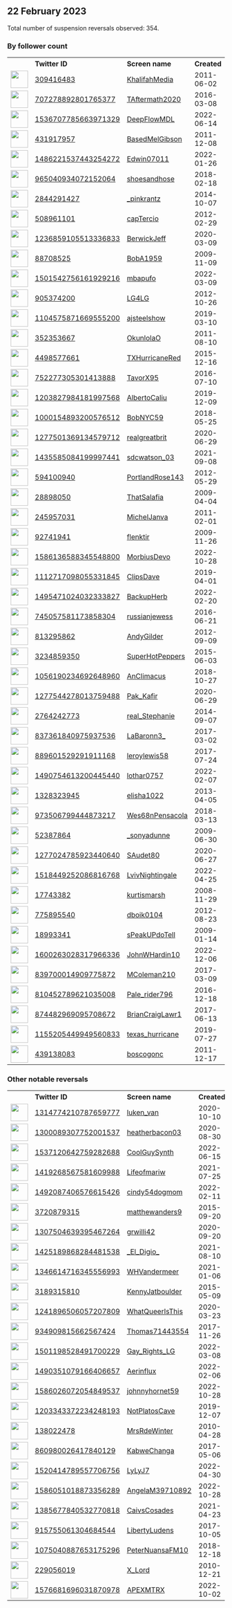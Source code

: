
## 22 February 2023
Total number of suspension reversals observed: 354.

### By follower count
<table><tr><th></th><th align="left">Twitter ID</th><th align="left">Screen name</th>
<th align="left">Created</th><th align="left">Status</th><th align="left">Suspended</th><th align="left">Followers</th>
<tr><td><a href="https://pbs.twimg.com/profile_images/1627892446356185088/pWZQqoQJ_normal.jpg"><img src="https://pbs.twimg.com/profile_images/1627892446356185088/pWZQqoQJ_normal.jpg" width="40px" height="40px" align="center"/></a></td><td><a href="https://twitter.com/intent/user?user_id=309416483">309416483</a></td><td><a href="https://twitter.com/KhalifahMedia">KhalifahMedia</a></td><td>2011-06-02</td><td align="center"></td><td>2023-02-04</td><td>175973</td></tr>
<tr><td><a href="https://pbs.twimg.com/profile_images/1266596568464945152/DkOOgIOI_normal.jpg"><img src="https://pbs.twimg.com/profile_images/1266596568464945152/DkOOgIOI_normal.jpg" width="40px" height="40px" align="center"/></a></td><td><a href="https://twitter.com/intent/user?user_id=707278892801765377">707278892801765377</a></td><td><a href="https://twitter.com/TAftermath2020">TAftermath2020</a></td><td>2016-03-08</td><td align="center"></td><td></td><td>65879</td></tr>
<tr><td><a href="https://pbs.twimg.com/profile_images/1536708731152453632/sPSox2CY_normal.jpg"><img src="https://pbs.twimg.com/profile_images/1536708731152453632/sPSox2CY_normal.jpg" width="40px" height="40px" align="center"/></a></td><td><a href="https://twitter.com/intent/user?user_id=1536707785663971329">1536707785663971329</a></td><td><a href="https://twitter.com/DeepFlowMDL">DeepFlowMDL</a></td><td>2022-06-14</td><td align="center"></td><td>2022-07-18</td><td>46692</td></tr>
<tr><td><a href="https://pbs.twimg.com/profile_images/829539959958884352/sOwMwTP0_normal.jpg"><img src="https://pbs.twimg.com/profile_images/829539959958884352/sOwMwTP0_normal.jpg" width="40px" height="40px" align="center"/></a></td><td><a href="https://twitter.com/intent/user?user_id=431917957">431917957</a></td><td><a href="https://twitter.com/BasedMelGibson">BasedMelGibson</a></td><td>2011-12-08</td><td align="center"></td><td></td><td>36516</td></tr>
<tr><td><a href="https://pbs.twimg.com/profile_images/1576831735534346241/GSsdR9BI_normal.jpg"><img src="https://pbs.twimg.com/profile_images/1576831735534346241/GSsdR9BI_normal.jpg" width="40px" height="40px" align="center"/></a></td><td><a href="https://twitter.com/intent/user?user_id=1486221537443254272">1486221537443254272</a></td><td><a href="https://twitter.com/Edwin07011">Edwin07011</a></td><td>2022-01-26</td><td align="center">🚫</td><td>2023-02-15</td><td>31657</td></tr>
<tr><td><a href="https://pbs.twimg.com/profile_images/1521162267475144705/H_b8-tV3_normal.jpg"><img src="https://pbs.twimg.com/profile_images/1521162267475144705/H_b8-tV3_normal.jpg" width="40px" height="40px" align="center"/></a></td><td><a href="https://twitter.com/intent/user?user_id=965040934072152064">965040934072152064</a></td><td><a href="https://twitter.com/shoesandhose">shoesandhose</a></td><td>2018-02-18</td><td align="center"></td><td>2022-12-15</td><td>29635</td></tr>
<tr><td><a href="https://pbs.twimg.com/profile_images/1627251404774735872/_Xa6Wa8f_normal.jpg"><img src="https://pbs.twimg.com/profile_images/1627251404774735872/_Xa6Wa8f_normal.jpg" width="40px" height="40px" align="center"/></a></td><td><a href="https://twitter.com/intent/user?user_id=2844291427">2844291427</a></td><td><a href="https://twitter.com/_pinkrantz">_pinkrantz</a></td><td>2014-10-07</td><td align="center"></td><td></td><td>28280</td></tr>
<tr><td><a href="https://pbs.twimg.com/profile_images/1638807863316340736/4WoNI4rG_normal.jpg"><img src="https://pbs.twimg.com/profile_images/1638807863316340736/4WoNI4rG_normal.jpg" width="40px" height="40px" align="center"/></a></td><td><a href="https://twitter.com/intent/user?user_id=508961101">508961101</a></td><td><a href="https://twitter.com/capTercio">capTercio</a></td><td>2012-02-29</td><td align="center"></td><td></td><td>27804</td></tr>
<tr><td><a href="https://pbs.twimg.com/profile_images/1630278854458892288/JSSLWWK8_normal.jpg"><img src="https://pbs.twimg.com/profile_images/1630278854458892288/JSSLWWK8_normal.jpg" width="40px" height="40px" align="center"/></a></td><td><a href="https://twitter.com/intent/user?user_id=1236859105513336833">1236859105513336833</a></td><td><a href="https://twitter.com/BerwickJeff">BerwickJeff</a></td><td>2020-03-09</td><td align="center"></td><td></td><td>26083</td></tr>
<tr><td><a href="https://pbs.twimg.com/profile_images/1269973233035554819/r3WuEyw0_normal.jpg"><img src="https://pbs.twimg.com/profile_images/1269973233035554819/r3WuEyw0_normal.jpg" width="40px" height="40px" align="center"/></a></td><td><a href="https://twitter.com/intent/user?user_id=88708525">88708525</a></td><td><a href="https://twitter.com/BobA1959">BobA1959</a></td><td>2009-11-09</td><td align="center"></td><td></td><td>26063</td></tr>
<tr><td><a href="https://pbs.twimg.com/profile_images/1528025223412465664/mTtvtOcx_normal.jpg"><img src="https://pbs.twimg.com/profile_images/1528025223412465664/mTtvtOcx_normal.jpg" width="40px" height="40px" align="center"/></a></td><td><a href="https://twitter.com/intent/user?user_id=1501542756161929216">1501542756161929216</a></td><td><a href="https://twitter.com/mbapufo">mbapufo</a></td><td>2022-03-09</td><td align="center">🔒</td><td>2022-08-21</td><td>21160</td></tr>
<tr><td><a href="https://pbs.twimg.com/profile_images/1212928554544951297/EN_xBrC1_normal.jpg"><img src="https://pbs.twimg.com/profile_images/1212928554544951297/EN_xBrC1_normal.jpg" width="40px" height="40px" align="center"/></a></td><td><a href="https://twitter.com/intent/user?user_id=905374200">905374200</a></td><td><a href="https://twitter.com/LG4LG">LG4LG</a></td><td>2012-10-26</td><td align="center"></td><td></td><td>20606</td></tr>
<tr><td><a href="https://pbs.twimg.com/profile_images/1112923172238585856/j7AOqJ3o_normal.png"><img src="https://pbs.twimg.com/profile_images/1112923172238585856/j7AOqJ3o_normal.png" width="40px" height="40px" align="center"/></a></td><td><a href="https://twitter.com/intent/user?user_id=1104575871669555200">1104575871669555200</a></td><td><a href="https://twitter.com/ajsteelshow">ajsteelshow</a></td><td>2019-03-10</td><td align="center"></td><td>2022-11-30</td><td>18260</td></tr>
<tr><td><a href="https://pbs.twimg.com/profile_images/1384910578733420551/JBThRbA6_normal.jpg"><img src="https://pbs.twimg.com/profile_images/1384910578733420551/JBThRbA6_normal.jpg" width="40px" height="40px" align="center"/></a></td><td><a href="https://twitter.com/intent/user?user_id=352353667">352353667</a></td><td><a href="https://twitter.com/OkunlolaO">OkunlolaO</a></td><td>2011-08-10</td><td align="center"></td><td>2023-01-06</td><td>17854</td></tr>
<tr><td><a href="https://pbs.twimg.com/profile_images/1655394784079380488/BRRyLvBd_normal.jpg"><img src="https://pbs.twimg.com/profile_images/1655394784079380488/BRRyLvBd_normal.jpg" width="40px" height="40px" align="center"/></a></td><td><a href="https://twitter.com/intent/user?user_id=4498577661">4498577661</a></td><td><a href="https://twitter.com/TXHurricaneRed">TXHurricaneRed</a></td><td>2015-12-16</td><td align="center"></td><td></td><td>15106</td></tr>
<tr><td><a href="https://pbs.twimg.com/profile_images/1653804498865868801/CdZjp1Jm_normal.jpg"><img src="https://pbs.twimg.com/profile_images/1653804498865868801/CdZjp1Jm_normal.jpg" width="40px" height="40px" align="center"/></a></td><td><a href="https://twitter.com/intent/user?user_id=752277305301413888">752277305301413888</a></td><td><a href="https://twitter.com/TavorX95">TavorX95</a></td><td>2016-07-10</td><td align="center"></td><td></td><td>15098</td></tr>
<tr><td><a href="https://pbs.twimg.com/profile_images/1376434714773499904/J68W2z7v_normal.jpg"><img src="https://pbs.twimg.com/profile_images/1376434714773499904/J68W2z7v_normal.jpg" width="40px" height="40px" align="center"/></a></td><td><a href="https://twitter.com/intent/user?user_id=1203827984181997568">1203827984181997568</a></td><td><a href="https://twitter.com/AlbertoCaliu">AlbertoCaliu</a></td><td>2019-12-09</td><td align="center"></td><td></td><td>14909</td></tr>
<tr><td><a href="https://pbs.twimg.com/profile_images/1533820748963397632/tdl8rQSg_normal.jpg"><img src="https://pbs.twimg.com/profile_images/1533820748963397632/tdl8rQSg_normal.jpg" width="40px" height="40px" align="center"/></a></td><td><a href="https://twitter.com/intent/user?user_id=1000154893200576512">1000154893200576512</a></td><td><a href="https://twitter.com/BobNYC59">BobNYC59</a></td><td>2018-05-25</td><td align="center"></td><td>2022-06-29</td><td>13399</td></tr>
<tr><td><a href="https://pbs.twimg.com/profile_images/1440353502287392772/VY47ZSwd_normal.jpg"><img src="https://pbs.twimg.com/profile_images/1440353502287392772/VY47ZSwd_normal.jpg" width="40px" height="40px" align="center"/></a></td><td><a href="https://twitter.com/intent/user?user_id=1277501369134579712">1277501369134579712</a></td><td><a href="https://twitter.com/realgreatbrit">realgreatbrit</a></td><td>2020-06-29</td><td align="center"></td><td>2022-09-02</td><td>13393</td></tr>
<tr><td><a href="https://pbs.twimg.com/profile_images/1585318030363574281/QbSyyNGO_normal.jpg"><img src="https://pbs.twimg.com/profile_images/1585318030363574281/QbSyyNGO_normal.jpg" width="40px" height="40px" align="center"/></a></td><td><a href="https://twitter.com/intent/user?user_id=1435585084199997441">1435585084199997441</a></td><td><a href="https://twitter.com/sdcwatson_03">sdcwatson_03</a></td><td>2021-09-08</td><td align="center">🚫</td><td>2022-10-28</td><td>13104</td></tr>
<tr><td><a href="https://pbs.twimg.com/profile_images/765622977635291136/xurww59D_normal.jpg"><img src="https://pbs.twimg.com/profile_images/765622977635291136/xurww59D_normal.jpg" width="40px" height="40px" align="center"/></a></td><td><a href="https://twitter.com/intent/user?user_id=594100940">594100940</a></td><td><a href="https://twitter.com/PortlandRose143">PortlandRose143</a></td><td>2012-05-29</td><td align="center"></td><td>2022-08-07</td><td>12671</td></tr>
<tr><td><a href="https://pbs.twimg.com/profile_images/1466046423733047310/y2DhSHn1_normal.jpg"><img src="https://pbs.twimg.com/profile_images/1466046423733047310/y2DhSHn1_normal.jpg" width="40px" height="40px" align="center"/></a></td><td><a href="https://twitter.com/intent/user?user_id=28898050">28898050</a></td><td><a href="https://twitter.com/ThatSalafia">ThatSalafia</a></td><td>2009-04-04</td><td align="center"></td><td>2022-03-27</td><td>11466</td></tr>
<tr><td><a href="https://pbs.twimg.com/profile_images/914038388210257922/GHB7rfox_normal.jpg"><img src="https://pbs.twimg.com/profile_images/914038388210257922/GHB7rfox_normal.jpg" width="40px" height="40px" align="center"/></a></td><td><a href="https://twitter.com/intent/user?user_id=245957031">245957031</a></td><td><a href="https://twitter.com/MichelJanva">MichelJanva</a></td><td>2011-02-01</td><td align="center"></td><td></td><td>11111</td></tr>
<tr><td><a href="https://pbs.twimg.com/profile_images/1469065842080026628/i3aCVLd5_normal.jpg"><img src="https://pbs.twimg.com/profile_images/1469065842080026628/i3aCVLd5_normal.jpg" width="40px" height="40px" align="center"/></a></td><td><a href="https://twitter.com/intent/user?user_id=92741941">92741941</a></td><td><a href="https://twitter.com/flenktir">flenktir</a></td><td>2009-11-26</td><td align="center"></td><td>2022-08-17</td><td>10395</td></tr>
<tr><td><a href="https://pbs.twimg.com/profile_images/1586760580890771456/VRj5PUNw_normal.jpg"><img src="https://pbs.twimg.com/profile_images/1586760580890771456/VRj5PUNw_normal.jpg" width="40px" height="40px" align="center"/></a></td><td><a href="https://twitter.com/intent/user?user_id=1586136588345548800">1586136588345548800</a></td><td><a href="https://twitter.com/MorbiusDevo">MorbiusDevo</a></td><td>2022-10-28</td><td align="center"></td><td>2022-12-24</td><td>9068</td></tr>
<tr><td><a href="https://pbs.twimg.com/profile_images/1112717349508005889/bBEh3dlG_normal.jpg"><img src="https://pbs.twimg.com/profile_images/1112717349508005889/bBEh3dlG_normal.jpg" width="40px" height="40px" align="center"/></a></td><td><a href="https://twitter.com/intent/user?user_id=1112717098055331845">1112717098055331845</a></td><td><a href="https://twitter.com/ClipsDave">ClipsDave</a></td><td>2019-04-01</td><td align="center"></td><td></td><td>8728</td></tr>
<tr><td><a href="https://pbs.twimg.com/profile_images/1660015374761447425/4Pe8h7Is_normal.jpg"><img src="https://pbs.twimg.com/profile_images/1660015374761447425/4Pe8h7Is_normal.jpg" width="40px" height="40px" align="center"/></a></td><td><a href="https://twitter.com/intent/user?user_id=1495471024032333827">1495471024032333827</a></td><td><a href="https://twitter.com/BackupHerb">BackupHerb</a></td><td>2022-02-20</td><td align="center"></td><td>2022-11-04</td><td>8043</td></tr>
<tr><td><a href="https://pbs.twimg.com/profile_images/1640533739565449216/l4KX4qjw_normal.jpg"><img src="https://pbs.twimg.com/profile_images/1640533739565449216/l4KX4qjw_normal.jpg" width="40px" height="40px" align="center"/></a></td><td><a href="https://twitter.com/intent/user?user_id=745057581173858304">745057581173858304</a></td><td><a href="https://twitter.com/russianjewess">russianjewess</a></td><td>2016-06-21</td><td align="center"></td><td>2023-02-16</td><td>7315</td></tr>
<tr><td><a href="https://pbs.twimg.com/profile_images/1197010123857764352/cW14nOg9_normal.jpg"><img src="https://pbs.twimg.com/profile_images/1197010123857764352/cW14nOg9_normal.jpg" width="40px" height="40px" align="center"/></a></td><td><a href="https://twitter.com/intent/user?user_id=813295862">813295862</a></td><td><a href="https://twitter.com/AndyGilder">AndyGilder</a></td><td>2012-09-09</td><td align="center"></td><td></td><td>6711</td></tr>
<tr><td><a href="https://pbs.twimg.com/profile_images/1661310057911582720/8oj-33UM_normal.jpg"><img src="https://pbs.twimg.com/profile_images/1661310057911582720/8oj-33UM_normal.jpg" width="40px" height="40px" align="center"/></a></td><td><a href="https://twitter.com/intent/user?user_id=3234859350">3234859350</a></td><td><a href="https://twitter.com/SuperHotPeppers">SuperHotPeppers</a></td><td>2015-06-03</td><td align="center"></td><td>2022-11-27</td><td>6173</td></tr>
<tr><td><a href="https://pbs.twimg.com/profile_images/1474580582550151176/nin1xykK_normal.jpg"><img src="https://pbs.twimg.com/profile_images/1474580582550151176/nin1xykK_normal.jpg" width="40px" height="40px" align="center"/></a></td><td><a href="https://twitter.com/intent/user?user_id=1056190234692648960">1056190234692648960</a></td><td><a href="https://twitter.com/AnClimacus">AnClimacus</a></td><td>2018-10-27</td><td align="center"></td><td>2022-03-16</td><td>5926</td></tr>
<tr><td><a href="https://pbs.twimg.com/profile_images/1460731601655062531/QLPWwfKe_normal.jpg"><img src="https://pbs.twimg.com/profile_images/1460731601655062531/QLPWwfKe_normal.jpg" width="40px" height="40px" align="center"/></a></td><td><a href="https://twitter.com/intent/user?user_id=1277544278013759488">1277544278013759488</a></td><td><a href="https://twitter.com/Pak_Kafir">Pak_Kafir</a></td><td>2020-06-29</td><td align="center"></td><td>2022-10-12</td><td>5774</td></tr>
<tr><td><a href="https://pbs.twimg.com/profile_images/1351026125338800129/WuLvM3-b_normal.jpg"><img src="https://pbs.twimg.com/profile_images/1351026125338800129/WuLvM3-b_normal.jpg" width="40px" height="40px" align="center"/></a></td><td><a href="https://twitter.com/intent/user?user_id=2764242773">2764242773</a></td><td><a href="https://twitter.com/real_Stephanie">real_Stephanie</a></td><td>2014-09-07</td><td align="center"></td><td>2022-07-14</td><td>5497</td></tr>
<tr><td><a href="https://pbs.twimg.com/profile_images/1661403813813600258/96gx7dav_normal.jpg"><img src="https://pbs.twimg.com/profile_images/1661403813813600258/96gx7dav_normal.jpg" width="40px" height="40px" align="center"/></a></td><td><a href="https://twitter.com/intent/user?user_id=837361840975937536">837361840975937536</a></td><td><a href="https://twitter.com/LaBaronn3_">LaBaronn3_</a></td><td>2017-03-02</td><td align="center"></td><td></td><td>5401</td></tr>
<tr><td><a href="https://pbs.twimg.com/profile_images/1638180770496782338/sAiX1vxw_normal.jpg"><img src="https://pbs.twimg.com/profile_images/1638180770496782338/sAiX1vxw_normal.jpg" width="40px" height="40px" align="center"/></a></td><td><a href="https://twitter.com/intent/user?user_id=889601529291911168">889601529291911168</a></td><td><a href="https://twitter.com/leroylewis58">leroylewis58</a></td><td>2017-07-24</td><td align="center"></td><td></td><td>5339</td></tr>
<tr><td><a href="https://pbs.twimg.com/profile_images/1625565409477857303/9D5S6OaD_normal.jpg"><img src="https://pbs.twimg.com/profile_images/1625565409477857303/9D5S6OaD_normal.jpg" width="40px" height="40px" align="center"/></a></td><td><a href="https://twitter.com/intent/user?user_id=1490754613200445440">1490754613200445440</a></td><td><a href="https://twitter.com/lothar0757">lothar0757</a></td><td>2022-02-07</td><td align="center"></td><td>2022-12-29</td><td>4852</td></tr>
<tr><td><a href="https://pbs.twimg.com/profile_images/1465544603440877568/k-RvCNmQ_normal.jpg"><img src="https://pbs.twimg.com/profile_images/1465544603440877568/k-RvCNmQ_normal.jpg" width="40px" height="40px" align="center"/></a></td><td><a href="https://twitter.com/intent/user?user_id=1328323945">1328323945</a></td><td><a href="https://twitter.com/elisha1022">elisha1022</a></td><td>2013-04-05</td><td align="center"></td><td>2022-07-07</td><td>4562</td></tr>
<tr><td><a href="https://pbs.twimg.com/profile_images/1269413063582760962/TV2XCeBN_normal.jpg"><img src="https://pbs.twimg.com/profile_images/1269413063582760962/TV2XCeBN_normal.jpg" width="40px" height="40px" align="center"/></a></td><td><a href="https://twitter.com/intent/user?user_id=973506799444873217">973506799444873217</a></td><td><a href="https://twitter.com/Wes68nPensacola">Wes68nPensacola</a></td><td>2018-03-13</td><td align="center"></td><td></td><td>4273</td></tr>
<tr><td><a href="https://pbs.twimg.com/profile_images/1524580558898176001/ITefF3zt_normal.jpg"><img src="https://pbs.twimg.com/profile_images/1524580558898176001/ITefF3zt_normal.jpg" width="40px" height="40px" align="center"/></a></td><td><a href="https://twitter.com/intent/user?user_id=52387864">52387864</a></td><td><a href="https://twitter.com/_sonyadunne">_sonyadunne</a></td><td>2009-06-30</td><td align="center"></td><td>2022-07-29</td><td>4112</td></tr>
<tr><td><a href="https://pbs.twimg.com/profile_images/1657665702248198146/rFpq2Wtb_normal.jpg"><img src="https://pbs.twimg.com/profile_images/1657665702248198146/rFpq2Wtb_normal.jpg" width="40px" height="40px" align="center"/></a></td><td><a href="https://twitter.com/intent/user?user_id=1277024785923440640">1277024785923440640</a></td><td><a href="https://twitter.com/SAudet80">SAudet80</a></td><td>2020-06-27</td><td align="center"></td><td>2022-11-11</td><td>4005</td></tr>
<tr><td><a href="https://pbs.twimg.com/profile_images/1654749106445623298/QrqqWl2g_normal.png"><img src="https://pbs.twimg.com/profile_images/1654749106445623298/QrqqWl2g_normal.png" width="40px" height="40px" align="center"/></a></td><td><a href="https://twitter.com/intent/user?user_id=1518449252086816768">1518449252086816768</a></td><td><a href="https://twitter.com/LvivNightingale">LvivNightingale</a></td><td>2022-04-25</td><td align="center"></td><td>2022-07-27</td><td>3985</td></tr>
<tr><td><a href="https://pbs.twimg.com/profile_images/798585010139856897/-Ag7awoU_normal.jpg"><img src="https://pbs.twimg.com/profile_images/798585010139856897/-Ag7awoU_normal.jpg" width="40px" height="40px" align="center"/></a></td><td><a href="https://twitter.com/intent/user?user_id=17743382">17743382</a></td><td><a href="https://twitter.com/kurtismarsh">kurtismarsh</a></td><td>2008-11-29</td><td align="center"></td><td></td><td>3921</td></tr>
<tr><td><a href="https://pbs.twimg.com/profile_images/747964128124411904/FPuSoI-v_normal.jpg"><img src="https://pbs.twimg.com/profile_images/747964128124411904/FPuSoI-v_normal.jpg" width="40px" height="40px" align="center"/></a></td><td><a href="https://twitter.com/intent/user?user_id=775895540">775895540</a></td><td><a href="https://twitter.com/dboik0104">dboik0104</a></td><td>2012-08-23</td><td align="center"></td><td>2022-05-08</td><td>3907</td></tr>
<tr><td><a href="https://pbs.twimg.com/profile_images/1527871639353974785/zH7McHco_normal.jpg"><img src="https://pbs.twimg.com/profile_images/1527871639353974785/zH7McHco_normal.jpg" width="40px" height="40px" align="center"/></a></td><td><a href="https://twitter.com/intent/user?user_id=18993341">18993341</a></td><td><a href="https://twitter.com/sPeakUPdoTell">sPeakUPdoTell</a></td><td>2009-01-14</td><td align="center">👋</td><td>2022-06-20</td><td>3798</td></tr>
<tr><td><a href="https://pbs.twimg.com/profile_images/1610071546340724737/3Aib_PMD_normal.jpg"><img src="https://pbs.twimg.com/profile_images/1610071546340724737/3Aib_PMD_normal.jpg" width="40px" height="40px" align="center"/></a></td><td><a href="https://twitter.com/intent/user?user_id=1600263028317966336">1600263028317966336</a></td><td><a href="https://twitter.com/JohnWHardin10">JohnWHardin10</a></td><td>2022-12-06</td><td align="center">🚫</td><td>2023-02-16</td><td>3788</td></tr>
<tr><td><a href="https://pbs.twimg.com/profile_images/1558814210628489216/R4322fRQ_normal.jpg"><img src="https://pbs.twimg.com/profile_images/1558814210628489216/R4322fRQ_normal.jpg" width="40px" height="40px" align="center"/></a></td><td><a href="https://twitter.com/intent/user?user_id=839700014909775872">839700014909775872</a></td><td><a href="https://twitter.com/MColeman210">MColeman210</a></td><td>2017-03-09</td><td align="center"></td><td>2022-08-22</td><td>3776</td></tr>
<tr><td><a href="https://pbs.twimg.com/profile_images/1435356647921225731/YpV0xMT8_normal.jpg"><img src="https://pbs.twimg.com/profile_images/1435356647921225731/YpV0xMT8_normal.jpg" width="40px" height="40px" align="center"/></a></td><td><a href="https://twitter.com/intent/user?user_id=810452789621035008">810452789621035008</a></td><td><a href="https://twitter.com/Pale_rider796">Pale_rider796</a></td><td>2016-12-18</td><td align="center"></td><td>2022-09-25</td><td>3336</td></tr>
<tr><td><a href="https://pbs.twimg.com/profile_images/1638841644945653761/WVC4GXcW_normal.jpg"><img src="https://pbs.twimg.com/profile_images/1638841644945653761/WVC4GXcW_normal.jpg" width="40px" height="40px" align="center"/></a></td><td><a href="https://twitter.com/intent/user?user_id=874482969095708672">874482969095708672</a></td><td><a href="https://twitter.com/BrianCraigLawr1">BrianCraigLawr1</a></td><td>2017-06-13</td><td align="center"></td><td></td><td>3091</td></tr>
<tr><td><a href="https://pbs.twimg.com/profile_images/1157299433861713925/2g46CKgp_normal.jpg"><img src="https://pbs.twimg.com/profile_images/1157299433861713925/2g46CKgp_normal.jpg" width="40px" height="40px" align="center"/></a></td><td><a href="https://twitter.com/intent/user?user_id=1155205449949560833">1155205449949560833</a></td><td><a href="https://twitter.com/texas_hurricane">texas_hurricane</a></td><td>2019-07-27</td><td align="center"></td><td></td><td>2789</td></tr>
<tr><td><a href="https://pbs.twimg.com/profile_images/1498300664044302338/0kf9piuK_normal.jpg"><img src="https://pbs.twimg.com/profile_images/1498300664044302338/0kf9piuK_normal.jpg" width="40px" height="40px" align="center"/></a></td><td><a href="https://twitter.com/intent/user?user_id=439138083">439138083</a></td><td><a href="https://twitter.com/boscogonc">boscogonc</a></td><td>2011-12-17</td><td align="center"></td><td>2022-04-27</td><td>2770</td></tr>
</table>

### Other notable reversals
<table><tr><th></th><th align="left">Twitter ID</th><th align="left">Screen name</th>
<th align="left">Created</th><th align="left">Status</th><th align="left">Suspended</th><th align="left">Followers</th>
<tr><td><a href="https://pbs.twimg.com/profile_images/1528841075540037635/zgOQ4RuJ_normal.jpg"><img src="https://pbs.twimg.com/profile_images/1528841075540037635/zgOQ4RuJ_normal.jpg" width="40px" height="40px" align="center"/></a></td><td><a href="https://twitter.com/intent/user?user_id=1314774210787659777">1314774210787659777</a></td><td><a href="https://twitter.com/luken_van">luken_van</a></td><td>2020-10-10</td><td align="center"></td><td>2022-08-20</td><td>1989</td></tr>
<tr><td><a href="https://pbs.twimg.com/profile_images/1602513917229531136/rhRMJwI1_normal.jpg"><img src="https://pbs.twimg.com/profile_images/1602513917229531136/rhRMJwI1_normal.jpg" width="40px" height="40px" align="center"/></a></td><td><a href="https://twitter.com/intent/user?user_id=1300089307752001537">1300089307752001537</a></td><td><a href="https://twitter.com/heatherbacon03">heatherbacon03</a></td><td>2020-08-30</td><td align="center"></td><td>2022-12-29</td><td>1264</td></tr>
<tr><td><a href="https://pbs.twimg.com/profile_images/1638598871940046848/jzLwE6i-_normal.jpg"><img src="https://pbs.twimg.com/profile_images/1638598871940046848/jzLwE6i-_normal.jpg" width="40px" height="40px" align="center"/></a></td><td><a href="https://twitter.com/intent/user?user_id=1537120642759282688">1537120642759282688</a></td><td><a href="https://twitter.com/CoolGuySynth">CoolGuySynth</a></td><td>2022-06-15</td><td align="center">🔒</td><td>2022-12-11</td><td>2567</td></tr>
<tr><td><a href="https://pbs.twimg.com/profile_images/1645596885712007168/MDpWFTZ2_normal.jpg"><img src="https://pbs.twimg.com/profile_images/1645596885712007168/MDpWFTZ2_normal.jpg" width="40px" height="40px" align="center"/></a></td><td><a href="https://twitter.com/intent/user?user_id=1419268567581609988">1419268567581609988</a></td><td><a href="https://twitter.com/Lifeofmariw">Lifeofmariw</a></td><td>2021-07-25</td><td align="center"></td><td>2023-02-15</td><td>1964</td></tr>
<tr><td><a href="https://pbs.twimg.com/profile_images/1492105468432551943/tcNl9D99_normal.jpg"><img src="https://pbs.twimg.com/profile_images/1492105468432551943/tcNl9D99_normal.jpg" width="40px" height="40px" align="center"/></a></td><td><a href="https://twitter.com/intent/user?user_id=1492087406576615426">1492087406576615426</a></td><td><a href="https://twitter.com/cindy54dogmom">cindy54dogmom</a></td><td>2022-02-11</td><td align="center"></td><td>2023-02-17</td><td>1881</td></tr>
<tr><td><a href="https://abs.twimg.com/sticky/default_profile_images/default_profile_normal.png"><img src="https://abs.twimg.com/sticky/default_profile_images/default_profile_normal.png" width="40px" height="40px" align="center"/></a></td><td><a href="https://twitter.com/intent/user?user_id=3720879315">3720879315</a></td><td><a href="https://twitter.com/matthewanders9">matthewanders9</a></td><td>2015-09-20</td><td align="center"></td><td>2022-12-31</td><td>92</td></tr>
<tr><td><a href="https://pbs.twimg.com/profile_images/1648970815931645954/UowkugsB_normal.jpg"><img src="https://pbs.twimg.com/profile_images/1648970815931645954/UowkugsB_normal.jpg" width="40px" height="40px" align="center"/></a></td><td><a href="https://twitter.com/intent/user?user_id=1307504639395467264">1307504639395467264</a></td><td><a href="https://twitter.com/grwilli42">grwilli42</a></td><td>2020-09-20</td><td align="center"></td><td>2023-01-03</td><td>129</td></tr>
<tr><td><a href="https://pbs.twimg.com/profile_images/1628316695634006016/mFds6KBP_normal.jpg"><img src="https://pbs.twimg.com/profile_images/1628316695634006016/mFds6KBP_normal.jpg" width="40px" height="40px" align="center"/></a></td><td><a href="https://twitter.com/intent/user?user_id=1425189868284481538">1425189868284481538</a></td><td><a href="https://twitter.com/_El_Digio_">_El_Digio_</a></td><td>2021-08-10</td><td align="center"></td><td>2022-12-21</td><td>41</td></tr>
<tr><td><a href="https://pbs.twimg.com/profile_images/1602520519470944256/dGJk2lqV_normal.jpg"><img src="https://pbs.twimg.com/profile_images/1602520519470944256/dGJk2lqV_normal.jpg" width="40px" height="40px" align="center"/></a></td><td><a href="https://twitter.com/intent/user?user_id=1346614716345556993">1346614716345556993</a></td><td><a href="https://twitter.com/WHVandermeer">WHVandermeer</a></td><td>2021-01-06</td><td align="center"></td><td>2023-02-16</td><td>754</td></tr>
<tr><td><a href="https://pbs.twimg.com/profile_images/1417367784208560132/AhaxCU0E_normal.jpg"><img src="https://pbs.twimg.com/profile_images/1417367784208560132/AhaxCU0E_normal.jpg" width="40px" height="40px" align="center"/></a></td><td><a href="https://twitter.com/intent/user?user_id=3189315810">3189315810</a></td><td><a href="https://twitter.com/KennyJatboulder">KennyJatboulder</a></td><td>2015-05-09</td><td align="center"></td><td>2023-02-17</td><td>456</td></tr>
<tr><td><a href="https://pbs.twimg.com/profile_images/1652128014161903619/yN84hWRX_normal.jpg"><img src="https://pbs.twimg.com/profile_images/1652128014161903619/yN84hWRX_normal.jpg" width="40px" height="40px" align="center"/></a></td><td><a href="https://twitter.com/intent/user?user_id=1241896506057207809">1241896506057207809</a></td><td><a href="https://twitter.com/WhatQueerIsThis">WhatQueerIsThis</a></td><td>2020-03-23</td><td align="center"></td><td>2022-12-20</td><td>1638</td></tr>
<tr><td><a href="https://pbs.twimg.com/profile_images/1587828732693282817/zVT223Sz_normal.jpg"><img src="https://pbs.twimg.com/profile_images/1587828732693282817/zVT223Sz_normal.jpg" width="40px" height="40px" align="center"/></a></td><td><a href="https://twitter.com/intent/user?user_id=934909815662567424">934909815662567424</a></td><td><a href="https://twitter.com/Thomas71443554">Thomas71443554</a></td><td>2017-11-26</td><td align="center">👋</td><td>2023-02-16</td><td>810</td></tr>
<tr><td><a href="https://pbs.twimg.com/profile_images/1501198670301208578/HcJ-lYVD_normal.png"><img src="https://pbs.twimg.com/profile_images/1501198670301208578/HcJ-lYVD_normal.png" width="40px" height="40px" align="center"/></a></td><td><a href="https://twitter.com/intent/user?user_id=1501198528491700229">1501198528491700229</a></td><td><a href="https://twitter.com/Gay_Rights_LG">Gay_Rights_LG</a></td><td>2022-03-08</td><td align="center">👋</td><td>2022-12-17</td><td>176</td></tr>
<tr><td><a href="https://pbs.twimg.com/profile_images/1631499074775166976/yVVEnw0h_normal.jpg"><img src="https://pbs.twimg.com/profile_images/1631499074775166976/yVVEnw0h_normal.jpg" width="40px" height="40px" align="center"/></a></td><td><a href="https://twitter.com/intent/user?user_id=1490351079166406657">1490351079166406657</a></td><td><a href="https://twitter.com/Aerinflux">Aerinflux</a></td><td>2022-02-06</td><td align="center"></td><td>2022-12-17</td><td>336</td></tr>
<tr><td><a href="https://pbs.twimg.com/profile_images/1640403662055915549/9FPGo46m_normal.jpg"><img src="https://pbs.twimg.com/profile_images/1640403662055915549/9FPGo46m_normal.jpg" width="40px" height="40px" align="center"/></a></td><td><a href="https://twitter.com/intent/user?user_id=1586026072054849537">1586026072054849537</a></td><td><a href="https://twitter.com/johnnyhornet59">johnnyhornet59</a></td><td>2022-10-28</td><td align="center"></td><td>2023-02-18</td><td>1704</td></tr>
<tr><td><a href="https://pbs.twimg.com/profile_images/1203344338769629186/s968c_xX_normal.jpg"><img src="https://pbs.twimg.com/profile_images/1203344338769629186/s968c_xX_normal.jpg" width="40px" height="40px" align="center"/></a></td><td><a href="https://twitter.com/intent/user?user_id=1203343372234248193">1203343372234248193</a></td><td><a href="https://twitter.com/NotPlatosCave">NotPlatosCave</a></td><td>2019-12-07</td><td align="center"></td><td>2023-02-18</td><td>529</td></tr>
<tr><td><a href="https://pbs.twimg.com/profile_images/1269974946190671874/sfEgYXv__normal.jpg"><img src="https://pbs.twimg.com/profile_images/1269974946190671874/sfEgYXv__normal.jpg" width="40px" height="40px" align="center"/></a></td><td><a href="https://twitter.com/intent/user?user_id=138022478">138022478</a></td><td><a href="https://twitter.com/MrsRdeWinter">MrsRdeWinter</a></td><td>2010-04-28</td><td align="center"></td><td>2023-01-03</td><td>274</td></tr>
<tr><td><a href="https://pbs.twimg.com/profile_images/1645476194417254400/pDHZEw6r_normal.jpg"><img src="https://pbs.twimg.com/profile_images/1645476194417254400/pDHZEw6r_normal.jpg" width="40px" height="40px" align="center"/></a></td><td><a href="https://twitter.com/intent/user?user_id=860980026417840129">860980026417840129</a></td><td><a href="https://twitter.com/KabweChanga">KabweChanga</a></td><td>2017-05-06</td><td align="center"></td><td>2023-01-24</td><td>789</td></tr>
<tr><td><a href="https://pbs.twimg.com/profile_images/1586737219443777536/48rEds3j_normal.jpg"><img src="https://pbs.twimg.com/profile_images/1586737219443777536/48rEds3j_normal.jpg" width="40px" height="40px" align="center"/></a></td><td><a href="https://twitter.com/intent/user?user_id=1520414789557706756">1520414789557706756</a></td><td><a href="https://twitter.com/LyLyJ7">LyLyJ7</a></td><td>2022-04-30</td><td align="center"></td><td>2023-01-07</td><td>417</td></tr>
<tr><td><a href="https://pbs.twimg.com/profile_images/1586399983611400195/eW3qKORm_normal.jpg"><img src="https://pbs.twimg.com/profile_images/1586399983611400195/eW3qKORm_normal.jpg" width="40px" height="40px" align="center"/></a></td><td><a href="https://twitter.com/intent/user?user_id=1586051018873356289">1586051018873356289</a></td><td><a href="https://twitter.com/AngelaM39710892">AngelaM39710892</a></td><td>2022-10-28</td><td align="center"></td><td>2022-12-28</td><td>200</td></tr>
<tr><td><a href="https://pbs.twimg.com/profile_images/1560236532333780992/iElmMtlO_normal.jpg"><img src="https://pbs.twimg.com/profile_images/1560236532333780992/iElmMtlO_normal.jpg" width="40px" height="40px" align="center"/></a></td><td><a href="https://twitter.com/intent/user?user_id=1385677840532770818">1385677840532770818</a></td><td><a href="https://twitter.com/CaivsCosades">CaivsCosades</a></td><td>2021-04-23</td><td align="center">👋</td><td>2022-09-21</td><td>366</td></tr>
<tr><td><a href="https://pbs.twimg.com/profile_images/1486451898181955597/xAGoaJkb_normal.jpg"><img src="https://pbs.twimg.com/profile_images/1486451898181955597/xAGoaJkb_normal.jpg" width="40px" height="40px" align="center"/></a></td><td><a href="https://twitter.com/intent/user?user_id=915755061304684544">915755061304684544</a></td><td><a href="https://twitter.com/LibertyLudens">LibertyLudens</a></td><td>2017-10-05</td><td align="center"></td><td>2022-12-18</td><td>2098</td></tr>
<tr><td><a href="https://pbs.twimg.com/profile_images/1597969050239307777/USnZYvFG_normal.jpg"><img src="https://pbs.twimg.com/profile_images/1597969050239307777/USnZYvFG_normal.jpg" width="40px" height="40px" align="center"/></a></td><td><a href="https://twitter.com/intent/user?user_id=1075040887653175296">1075040887653175296</a></td><td><a href="https://twitter.com/PeterNuansaFM10">PeterNuansaFM10</a></td><td>2018-12-18</td><td align="center"></td><td>2023-02-15</td><td>117</td></tr>
<tr><td><a href="https://pbs.twimg.com/profile_images/999496616984825857/14ZNIaV3_normal.jpg"><img src="https://pbs.twimg.com/profile_images/999496616984825857/14ZNIaV3_normal.jpg" width="40px" height="40px" align="center"/></a></td><td><a href="https://twitter.com/intent/user?user_id=229056019">229056019</a></td><td><a href="https://twitter.com/X_Lord">X_Lord</a></td><td>2010-12-21</td><td align="center"></td><td>2022-11-08</td><td>2005</td></tr>
<tr><td><a href="https://pbs.twimg.com/profile_images/1577307428311515137/TC5VDYu-_normal.jpg"><img src="https://pbs.twimg.com/profile_images/1577307428311515137/TC5VDYu-_normal.jpg" width="40px" height="40px" align="center"/></a></td><td><a href="https://twitter.com/intent/user?user_id=1576681696031870978">1576681696031870978</a></td><td><a href="https://twitter.com/APEXMTRX">APEXMTRX</a></td><td>2022-10-02</td><td align="center"></td><td>2023-02-16</td><td>20</td></tr>
</table>
